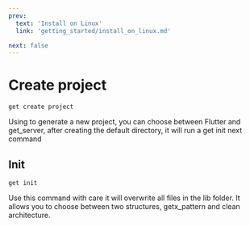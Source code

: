```yaml
---
prev:
  text: 'Install on Linux'
  link: 'getting_started/install_on_linux.md'

next: false
---
```


# Create project

```shell
get create project
```

Using to generate a new project, you can choose between Flutter and get_server, after creating the default directory, it will run a get init next command

## Init

```shell
get init
```

Use this command with care it will overwrite all files in the lib folder. It allows you to choose between two structures, getx_pattern and clean architecture.
